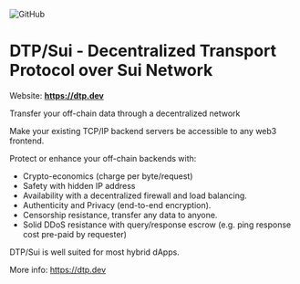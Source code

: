 ![GitHub](https://img.shields.io/github/license/mario4tier/dtp)

# DTP/Sui - Decentralized Transport Protocol over Sui Network
Website: **https://dtp.dev**

Transfer your off-chain data through a decentralized network

Make your existing TCP/IP backend servers be accessible to any web3 frontend.

Protect or enhance your off-chain backends with:
  - Crypto-economics (charge per byte/request)
  - Safety with hidden IP address
  - Availability with a decentralized firewall and load balancing.
  - Authenticity and Privacy (end-to-end encryption).
  - Censorship resistance, transfer any data to anyone.
  - Solid DDoS resistance with query/response escrow
    (e.g. ping response cost pre-paid by requester)

DTP/Sui is well suited for most hybrid dApps.

More info:  https://dtp.dev
